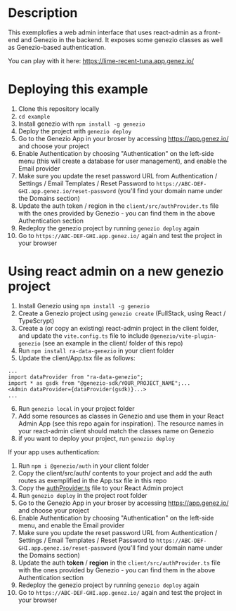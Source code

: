 # Description

This exemplofies a web admin interface that uses react-admin as a front-end and Genezio in the backend. It exposes some genezio classes as well as Genezio-based authentication.

You can play with it here: https://lime-recent-tuna.app.genez.io/

# Deploying this example

1. Clone this repository locally
2. `cd example`
3. Install genezio with `npm install -g genezio`
4. Deploy the project with `genezio deploy`
5. Go to the Genezio App in your broser by accessing https://app.genez.io/ and choose your project
6. Enable Authentication by choosing "Authentication" on the left-side menu (this will create a database for user management), and enable the Email provider
7. Make sure you update the reset password URL from Authentication / Settings / Email Templates / Reset Password to `https://ABC-DEF-GHI.app.genez.io/reset-password` (you'll find your domain name under the Domains section)
8. Update the auth token / region in the `client/src/authProvider.ts` file with the ones provided by Genezio - you can find them in the above Authentication section
9. Redeploy the genezio project by running `genezio deploy` again
10. Go to `https://ABC-DEF-GHI.app.genez.io/` again and test the project in your browser

# Using react admin on a new genezio project

1. Install Genezio using `npm install -g genezio`
2. Create a Genezio project using `genezio create` (FullStack, using React / TypeScrypt) 
3. Create a (or copy an existing) react-admin project in the client folder, and update the `vite.config.ts` file to include `@genezio/vite-plugin-genezio` (see an example in the client/ folder of this repo)
4. Run `npm install ra-data-genezio` in your client folder
5. Update the client/App.tsx file as follows:
```
...
import dataProvider from "ra-data-genezio";
import * as gsdk from "@genezio-sdk/YOUR_PROJECT_NAME";...
<Admin dataProvider={dataProvider(gsdk)}...>
...
```
6. Run `genezio local` in your project folder
7. Add some resources as classes in Genezio and use them in your React Admin App (see this repo again for inspiration). The resource names in your react-admin client should match the classes name on Genezio
8. if you want to deploy your project, run `genezio deploy`

If your app uses authentication:

1. Run `npm i @genezio/auth` in your client folder
2. Copy the client/src/auth/ contents to your project and add the auth routes as exemplified in the App.tsx file in this repo
3. Copy the [authProvider.ts](https://github.com/Genez-io/react-admin-genezio/blob/main/example/client/src/authProvider.ts) file to your React Admin project
4. Run `genezio deploy` in the project root folder
5. Go to the Genezio App in your broser by accessing https://app.genez.io/ and choose your project
6. Enable Authentication by choosing "Authentication" on the left-side menu, and enable the Email provider
7. Make sure you update the reset password URL from Authentication / Settings / Email Templates / Reset Password to `https://ABC-DEF-GHI.app.genez.io/reset-password` (you'll find your domain name under the Domains section)
8. Update the auth **token** / **region** in the `client/src/authProvider.ts` file with the ones provided by Genezio - you can find them in the above Authentication section
9. Redeploy the genezio project by running `genezio deploy` again
10. Go to `https://ABC-DEF-GHI.app.genez.io/` again and test the project in your browser

